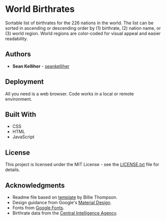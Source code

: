 # World Birthrates

Sortable list of birthrates for the 226 nations in the world. The list can be sorted in ascending or descending order by (1) birthrate, (2) nation name, or (3) world region. World regions are color-coded for visual appeal and easier readability.

## Authors

* **Sean Kelliher** - [seankelliher](https://github.com/seankelliher)

## Deployment

All you need is a web browser. Code works in a local or remote environment.

## Built With

* CSS
* HTML
* JavaScript

## License

This project is licensed under the MIT License - see the [LICENSE.txt](LICENSE.txt) file for details.

## Acknowledgments

* Readme file based on [template](https://gist.github.com/PurpleBooth/109311bb0361f32d87a2) by Billie Thompson.
* Design guidance from Google's [Material Design](https://material.io/design).
* Fonts from [Google Fonts](https://fonts.google.com).
* Birthrate data from the [Central Intelligence Agency](https://www.cia.gov/LIBRARY/publications/the-world-factbook/rankorder/2054rank.html).